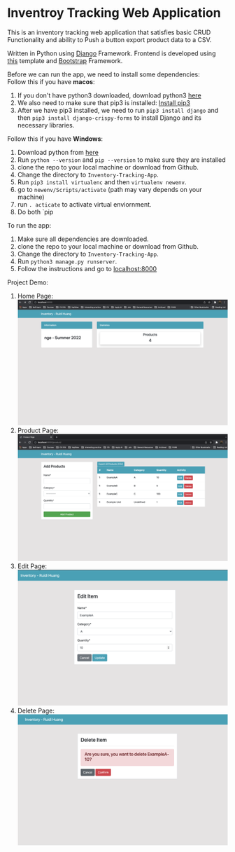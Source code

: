 # Inventroy Tracking Web Application

This is an inventory tracking web application that satisfies basic CRUD Functionality and ability to Push a button export product data to a CSV.  

Written in Python using [Django](https://www.djangoproject.com/) Framework. Frontend is developed using [this](https://github.com/KenBroTech/Bootstrap-Dashboard-Interface-Design) template and [Bootstrap](https://getbootstrap.com/docs/4.6/getting-started/theming/) Framework.  

Before we can run the app, we need to install some dependencies:  
Follow this if you have **macos**:
1. If you don't have python3 downloaded, download python3 [here](https://www.python.org/downloads/)
2. We also need to make sure that pip3 is installed: [Install pip3](https://pip.pypa.io/en/stable/installation/)
3. After we have pip3 installed, we need to run `pip3 install django` and then `pip3 install django-crispy-forms` to install Django and its necessary libraries.

Follow this if you have **Windows**:
1. Download python from [here](https://www.python.org/downloads/)
2. Run `python --version` and `pip --version` to make sure they are installed
3. clone the repo to your local machine or download from Github.
4. Change the directory to `Inventory-Tracking-App`.
5. Run `pip3 install virtualenc` and then `virtualenv newenv`.
6. go to `newenv/Scripts/activate` (path may vary depends on your machine)
7. run `. acticate` to activate virtual enviornment.
8. Do both `pip

To run the app:
1. Make sure all dependencies are downloaded.
2. clone the repo to your local machine or download from Github. 
3. Change the directory to `Inventory-Tracking-App`.
4. Run `python3 manage.py runserver`.
5. Follow the instructions and go to [localhost:8000](http://localhost:8000/)

Project Demo:
1. Home Page:  
![home page](Demo_1.png)  
2. Product Page:  
![product page](Demo_2.png)  
3. Edit Page:  
![edit page](Demo_3.png)  
4. Delete Page:  
![delete page](Demo_4.png)

